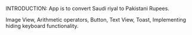  INTRODUCTION:
App is to convert Saudi riyal to Pakistani Rupees.

Image View,
Arithmetic operators,
Button,
Text View,
Toast,
Implementing hiding keyboard functionality.
